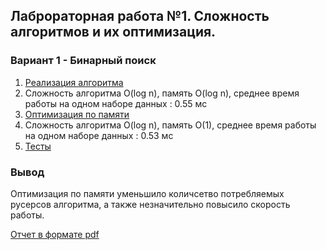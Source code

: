 ## Лаброраторная работа №1. Сложность алгоритмов и их оптимизация.
### Вариант 1 - Бинарный поиск
1) [Реализация алгоритма](BinarySearch.kt)
2) Сложность алгоритма O(log n), память O(log n), среднее время работы на одном наборе данных : 0.55 мс
3) [Оптимизация по памяти](BinarySearchMemoryOptimization.kt)
4) Сложность алгоритма O(log n), память O(1), среднее время работы на одном наборе данных : 0.53 мс
5) [Тесты](Tests.kt)
### Вывод
Оптимизация по памяти уменьшило количсетво потребляемых русерсов алгоритма, 
а также незначительно повысило скорость работы.

[Отчет в формате pdf](Readme.pdf)
